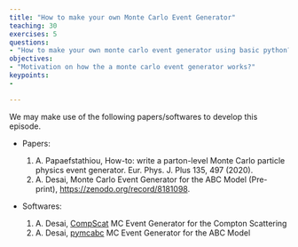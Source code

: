 ```yaml
---
title: "How to make your own Monte Carlo Event Generator"
teaching: 30
exercises: 5
questions:
- "How to make your own monte carlo event generator using basic python?"
objectives:
- "Motivation on how the a monte carlo event generator works?"
keypoints:
-

---
```


<!-- Mathjax Support -->
<script type="text/javascript" async
src="https://cdn.mathjax.org/mathjax/latest/MathJax.js?config=TeX-MML-AM_CHTML">
</script>

We may make use of the following papers/softwares to develop this episode.

* Papers:
    1. A. Papaefstathiou, How-to: write a parton-level Monte Carlo particle physics event generator. Eur. Phys. J. Plus 135, 497 (2020).
    2. A. Desai, Monte Carlo Event Generator for the ABC Model (Pre-print), https://zenodo.org/record/8181098.

* Softwares:

  1. A. Desai, [CompScat](https://github.com/amanmdesai/compscat) MC Event Generator for the Compton Scattering
  2. A. Desai, [pymcabc](https://github.com/amanmdesai/pymcabc) MC Event Generator for the ABC Model
